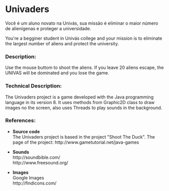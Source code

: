 # Univaders
Você é um aluno novato na Univás, sua missão é eliminar o maior número de alienígenas e proteger a universidade.

You're a begginer student in Univás college and your mission is to eliminate the largest number of aliens and protect the university.

<h3>Description:</h3>
Use the mouse buttom to shoot the aliens. If you leave 20 aliens escape, the UNIVAS will be dominated and you lose the game.
<p>

<h3>Technical Description:</h3>
The Univaders project is a game developed with the Java programming language in its version 8.
It uses methods from Graphic2D class to draw images no the screen, also uses Threads to play sounds in the background.
<p>

<h3>References:</h3>
<ul>
<li><b>Source code</b></li>
The Univaders project is based in the project "Shoot The Duck".
The page of the project: http://www.gametutorial.net/java-games
<p>

<li><b>Sounds</b></li>
http://soundbible.com/  <br>
http://www.freesound.org/
<p>

<li><b>Images</b></li>
Google Images  <br>
http://findicons.com/
</ul>
